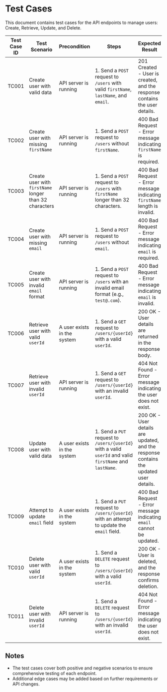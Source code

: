 # Test Cases

This document contains test cases for the API endpoints to manage users: Create, Retrieve, Update, and Delete.

| **Test Case ID** | **Test Scenario**                          | **Precondition**                  | **Steps**                                                                                         | **Expected Result**                                                                         | **Type**   |
|------------------|--------------------------------------------|-----------------------------------|--------------------------------------------------------------------------------------------------|---------------------------------------------------------------------------------------------|------------|
| TC001            | Create user with valid data                | API server is running             | 1. Send a `POST` request to `/users` with valid `firstName`, `lastName`, and `email`.             | 201 Created - User is created, and the response contains the user details.                   | Positive   |
| TC002            | Create user with missing `firstName`        | API server is running             | 1. Send a `POST` request to `/users` without `firstName`.                                        | 400 Bad Request - Error message indicating `firstName` is required.                          | Negative   |
| TC003            | Create user with `firstName` longer than 32 characters | API server is running   | 1. Send a `POST` request to `/users` with `firstName` longer than 32 characters.                 | 400 Bad Request - Error message indicating `firstName` length is invalid.                    | Negative   |
| TC004            | Create user with missing `email`            | API server is running             | 1. Send a `POST` request to `/users` without `email`.                                            | 400 Bad Request - Error message indicating `email` is required.                              | Negative   |
| TC005            | Create user with invalid `email` format     | API server is running             | 1. Send a `POST` request to `/users` with an invalid email format (e.g., `test@.com`).            | 400 Bad Request - Error message indicating `email` is invalid.                               | Negative   |
| TC006            | Retrieve user with valid `userId`           | A user exists in the system       | 1. Send a `GET` request to `/users/{userId}` with a valid `userId`.                              | 200 OK - User details are returned in the response body.                                     | Positive   |
| TC007            | Retrieve user with invalid `userId`         | API server is running             | 1. Send a `GET` request to `/users/{userId}` with an invalid `userId`.                           | 404 Not Found - Error message indicating the user does not exist.                            | Negative   |
| TC008            | Update user with valid data                 | A user exists in the system       | 1. Send a `PUT` request to `/users/{userId}` with a valid `userId` and valid `firstName` and `lastName`. | 200 OK - User details are updated, and the response contains the updated user details.   | Positive   |
| TC009            | Attempt to update `email` field             | A user exists in the system       | 1. Send a `PUT` request to `/users/{userId}` with an attempt to update the `email` field.         | 400 Bad Request - Error message indicating `email` cannot be updated.                        | Negative   |
| TC010            | Delete user with valid `userId`             | A user exists in the system       | 1. Send a `DELETE` request to `/users/{userId}` with a valid `userId`.                           | 200 OK - User is deleted, and the response confirms deletion.                                | Positive   |
| TC011            | Delete user with invalid `userId`           | API server is running             | 1. Send a `DELETE` request to `/users/{userId}` with an invalid `userId`.                        | 404 Not Found - Error message indicating the user does not exist.                            | Negative   |

## Notes
- The test cases cover both positive and negative scenarios to ensure comprehensive testing of each endpoint.
- Additional edge cases may be added based on further requirements or API changes.
